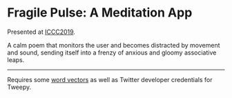 # Fragile Pulse: A Meditation App

Presented at [ICCC2019](http://www.computationalcreativity.net/iccc2019/assets/iccc_proceedings_2019.pdf).

A calm poem that monitors the user and becomes distracted by movement and sound, sending itself into a frenzy of anxious and gloomy associative leaps.  

***

Requires some [word vectors](https://github.com/mmihaltz/word2vec-GoogleNews-vectors) as well as Twitter developer credentials for Tweepy. 